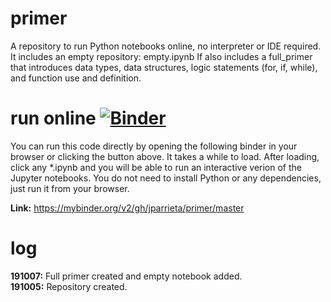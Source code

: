 # primer  
A repository to run Python notebooks online, no interpreter or IDE required.  
It includes an empty repository: empty.ipynb 
If also includes a full_primer that introduces data types, data structures, logic statements (for, if, while), and function use and definition.  

# run online [![Binder](https://mybinder.org/badge_logo.svg)](https://mybinder.org/v2/gh/jparrieta/primer/master)
You can run this code directly by opening the following binder in your browser or clicking the button above.
It takes a while to load. After loading, click any \*.ipynb  and you will be able to run an interactive verion of the Jupyter notebooks. You do not need to install Python or any dependencies, just run it from your browser.

**Link:** https://mybinder.org/v2/gh/jparrieta/primer/master

# log  

**191007:** Full primer created and empty notebook added.  
**191005:** Repository created.  
